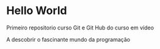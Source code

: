 # Hello World
 Primeiro repositorio curso Git e Git Hub do curso em vídeo

 A descobrir o fascinante mundo da programação
